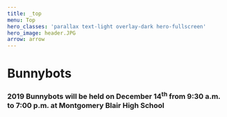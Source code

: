 ```yaml
---
title: _top
menu: Top
hero_classes: 'parallax text-light overlay-dark hero-fullscreen'
hero_image: header.JPG
arrow: arrow
---
```


# **Bunnybots**

### 2019 Bunnybots will be held on December 14<sup>th</sup> from 9:30 a.m. to 7:00 p.m. at Montgomery Blair High School